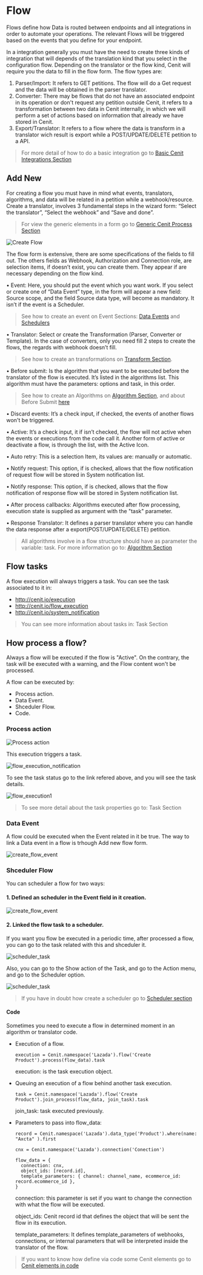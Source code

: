 # Flow

Flows define how Data is routed between endpoints and all integrations in order to automate your operations. The relevant Flows will be triggered based on the events that you define for your endpoint.

In a integration generally you must have the need to create three kinds of integration that will depends of the translation kind that you select in the configuration flow. Depending on the translator or the flow kind, Cenit will require you the data to fill in the flow form. The flow types are:
  1. Parser/Import: It refers to GET petitions. The flow will do a Get request and the data will be obtained in the parser translator.
  2. Converter: There may be flows that do not have an associated endpoint in its operation or don't request any petition outside Cenit, it refers to a transformation between two data in Cenit internally, in which we will perform a set of actions based on information that already we have stored in Cenit.
  3. Export/Translator: It refers to a flow where the data is transform in a translator wich result is export while a POST/UPDATE/DELETE petition to a API.

>For more detail of how to do a basic integration go to [Basic Cenit Integrations Section](generic_view.md) 
## Add New

For creating a flow you must have in mind what events, translators, algorithms, and data will be related in a petition while a webhook/resource.
Create a translator, involves 3 fundamental steps in the wizard form: “Select the translator”, “Select the webhook” and “Save and done”.

> For view the generic elements in a form go to [Generic Cenit Process Section](generic-action_form.md)

![Create Flow](https://user-images.githubusercontent.com/30662690/63459028-d9e2e000-c421-11e9-82c8-1ebfb5f2c61e.png)

The flow form is extensive, there are some specifications of the fields to fill out. The others fields as Webhook, Authorization and Connection role, are selection items, if doesn’t exist, you can create them. They appear if are necessary depending on the flow kind.

  • Event: 
   Here, you should put the event which you want work. If you select or create one of “Data Event” type, in the form will appear a new field: Source scope, and the field Source data type, will become as mandatory. It isn’t if the event is a Scheduler.  

   > See how to create an event on Event Sections: [Data Events](data_event.md) and [Schedulers](scheduler.md)

  • Translator: 
    Select or create the Transformation (Parser, Converter or Template). In the case of converters, only you need fill 2 steps to create the flows, the regards with webhook doesn’t fill.

   > See how to create an transformations on [Transform Section](transformation.md).

  • Before submit: 
    Is the algorithm that you want to be executed before the translator of the flow is executed. It’s listed in the algorithms list. This algorithm must have the parameters: options and task, in this order.

  > See how to create an Algorithms on [Algorithm Section](algorithms.md), and about Before Submit [here](https://cenit-io.github.io/cenit_docs/#/algorithms?id=before_submit-field-of-a-flow)
  
  • Discard events: 
    It’s a check input, if checked, the events of another flows won't be triggered.

  • Active:
    It’s a check input, it if isn’t checked, the flow will not active when the events or executions from the code call it. Another form of active or deactivate a flow, is through the list, with the Active Icon.
           
  • Auto retry:
    This is a selection Item, its values are: manually or automatic.

  • Notify request:
    This option, if is checked, allows that the flow notification of request flow will be stored in System notification list.
    
  • Notify response:
    This option, if is checked, allows that the flow notification of response flow will be stored in System notification list.

  • After process callbacks:
    Algorithms executed after flow processing, execution state is supplied as argument with the "task" parameter.

  • Response Translator:
    It defines a parser translator where you can handle the data response after a export(POST/UPDATE/DELETE) petition.

> All algorithms involve in a flow structure should have as parameter the variable: task. For more information go to: [Algorithm Section](algorithms.md)

## Flow tasks

A flow execution will always triggers a task. You can see the task associated to it in:

- http://cenit.io/execution
- http://cenit.io/flow_execution
- http://cenit.io/system_notification

> You can see more information about tasks in: Task Section

## How process a flow?

Always a flow will be executed if the flow is "Active". On the contrary, the task will be executed with a warning, and the Flow content won't be processed.

A flow can be executed by:
- Process action.
- Data Event.
- Shceduler Flow.
- Code. 

### Process action

![Process action](https://user-images.githubusercontent.com/30662690/63529314-79f84200-c4d2-11e9-9821-b55dcc7eed54.png)

This execution triggers a task.

![flow_execution_notification](https://user-images.githubusercontent.com/30662690/63531246-1f60e500-c4d6-11e9-8a89-290e75a48a7c.png)

To see the task status go to the link refered above, and you will see the task details.

![flow_execution1](https://user-images.githubusercontent.com/30662690/63531575-cd6c8f00-c4d6-11e9-9696-4428aefc922c.png)

> To see more detail about the task properties go to: Task Section

### Data Event

A flow could be executed when the Event related in it be true. The way to link a Data event in a flow is trhough Add new flow form.

![create_flow_event](https://user-images.githubusercontent.com/30662690/63533177-44575700-c4da-11e9-8247-cd809d35eef5.png)

### Shceduler Flow

You can scheduler a flow for two ways:

#### 1. Defined an scheduler in the Event field in it creation.

![create_flow_event](https://user-images.githubusercontent.com/30662690/63533177-44575700-c4da-11e9-8247-cd809d35eef5.png)

#### 2. Linked the flow task to a scheduler.

If you want you flow be executed in a periodic time, after processed a flow, you can go to the task related with this and shceduler it.

![scheduler_task](https://user-images.githubusercontent.com/30662690/63531933-9cd92500-c4d7-11e9-9cc6-8d2fb9546f42.png)

Also, you can go to the Show action of the Task, and go to the Action menu, and go to the Scheduler option.

![scheduler_task](https://user-images.githubusercontent.com/30662690/63532319-6bad2480-c4d8-11e9-81aa-61200b0046dd.png)

> If you have in doubt how create a scheduler go to [Scheduler section](scheduler.md)

#### Code

Sometimes you need to execute a flow in determined moment in an algorithm or translator code.

- Execution of a flow.

  ```
  execution = Cenit.namespace('Lazada').flow('Create Product').process(flow_data).task
  ```

  execution: is the task execution object. 

- Queuing an execution of a flow behind another task execution.

  ```
  task = Cenit.namespace('Lazada').flow('Create Product').join_process(flow_data, join_task).task
  ```

  join_task: task executed previously.

- Parameters to pass into flow_data:

  ```
  record = Cenit.namespace('Lazada').data_type('Product').where(name: "Axcta" ).first

  cnx = Cenit.namespace('Lazada').connection('Conection')

  flow_data = {
    connection: cnx, 
    object_ids: [record.id],
    template_parameters: { channel: channel_name, ecommerce_id: record.ecommerce_id },
  }
  ```

  connection: this parameter is set if you want to change the connection with what the flow will be executed.

  object_ids: Cenit record id that defines the object that will be sent the flow in its execution.

  template_parameters: It defines template_parameters of webhooks, connections, or internal parameters that will be interpreted inside the translator of the flow.

> If you want to know how define via code some Cenit elements go to [Cenit elements in code](elemts_code.md)


